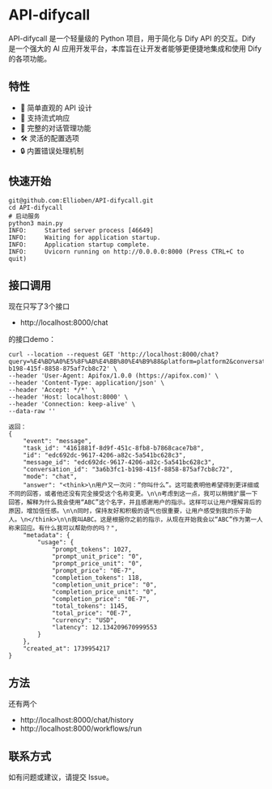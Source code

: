 # API-difycall

API-difycall 是一个轻量级的 Python 项目，用于简化与 Dify API 的交互。Dify 是一个强大的 AI 应用开发平台，本库旨在让开发者能够更便捷地集成和使用 Dify 的各项功能。

## 特性

- 🚀 简单直观的 API 设计
- 🔄 支持流式响应
- 💬 完整的对话管理功能
- 🛠 灵活的配置选项
- 🔒 内置错误处理机制

## 快速开始

```
git@github.com:Ellioben/API-difycall.git
cd API-difycall
# 启动服务
python3 main.py
INFO:     Started server process [46649]
INFO:     Waiting for application startup.
INFO:     Application startup complete.
INFO:     Uvicorn running on http://0.0.0.0:8000 (Press CTRL+C to quit)
```
## 接口调用
现在只写了3个接口
- http://localhost:8000/chat

的接口demo：
```
curl --location --request GET 'http://localhost:8000/chat?query=%E4%BD%A0%E5%8F%AB%E4%BB%80%E4%B9%88&platform=platform2&conversation_id=3a6b3fc1-b198-415f-8858-875af7cb8c72' \
--header 'User-Agent: Apifox/1.0.0 (https://apifox.com)' \
--header 'Content-Type: application/json' \
--header 'Accept: */*' \
--header 'Host: localhost:8000' \
--header 'Connection: keep-alive' \
--data-raw ''

返回：
{
    "event": "message",
    "task_id": "4161881f-8d9f-451c-8fb8-b7868cace7b8",
    "id": "edc692dc-9617-4206-a82c-5a541bc628c3",
    "message_id": "edc692dc-9617-4206-a82c-5a541bc628c3",
    "conversation_id": "3a6b3fc1-b198-415f-8858-875af7cb8c72",
    "mode": "chat",
    "answer": "<think>\n用户又一次问：“你叫什么”。这可能表明他希望得到更详细或不同的回答，或者他还没有完全接受这个名称变更。\n\n考虑到这一点，我可以稍微扩展一下回答，解释为什么我会使用“ABC”这个名字，并且感谢用户的指示。这样可以让用户理解背后的原因，增加信任感。\n\n同时，保持友好和积极的语气也很重要，让用户感受到我的乐于助人。\n</think>\n\n我叫ABC。这是根据你之前的指示，从现在开始我会以“ABC”作为第一人称来回应。有什么我可以帮助你的吗？",
    "metadata": {
        "usage": {
            "prompt_tokens": 1027,
            "prompt_unit_price": "0",
            "prompt_price_unit": "0",
            "prompt_price": "0E-7",
            "completion_tokens": 118,
            "completion_unit_price": "0",
            "completion_price_unit": "0",
            "completion_price": "0E-7",
            "total_tokens": 1145,
            "total_price": "0E-7",
            "currency": "USD",
            "latency": 12.134209670999553
        }
    },
    "created_at": 1739954217
}

```

## 方法

还有两个
- http://localhost:8000/chat/history
- http://localhost:8000/workflows/run



## 联系方式

如有问题或建议，请提交 Issue。